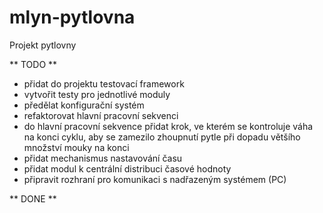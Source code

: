 # mlyn-pytlovna
Projekt pytlovny

** TODO **
* přidat do projektu testovací framework
* vytvořit testy pro jednotlivé moduly
* předělat konfigurační systém
* refaktorovat hlavní pracovní sekvenci
* do hlavní pracovní sekvence přidat krok, ve kterém se kontroluje váha na konci cyklu, aby se zamezilo zhoupnutí pytle při dopadu většího množství mouky na konci
* přidat mechanismus nastavování času
* přidat modul k centrální distribuci časové hodnoty
* připravit rozhraní pro komunikaci s nadřazeným systémem (PC)


** DONE **

